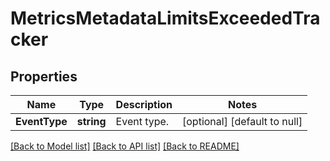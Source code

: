# MetricsMetadataLimitsExceededTracker

## Properties
Name | Type | Description | Notes
------------ | ------------- | ------------- | -------------
**EventType** | **string** | Event type. | [optional] [default to null]

[[Back to Model list]](../README.md#documentation-for-models) [[Back to API list]](../README.md#documentation-for-api-endpoints) [[Back to README]](../README.md)

